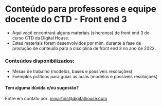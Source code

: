 # Conteúdo para professores e equipe docente do CTD - Front end 3

- Aqui você encontrará alguns materiais (síncronos) de front end 3 do curso CTD da Digital House. 
- Estes materiais foram desenvolvidos por mim, durante a fase de produção de conteúdo para a disciplina de front end 3 no ano de 2022.

### Conteúdos disponibilizados:
  - Mesas de trabalho (modelos, bases e possíveis resoluções)
  - Exemplos práticos para guias as aulas (modelos e possíveis resoluções)
  
 #### Tem alguma dúvida e/ou sugestão?
 Entre em contato por: mmartins@digitalhouse.com
